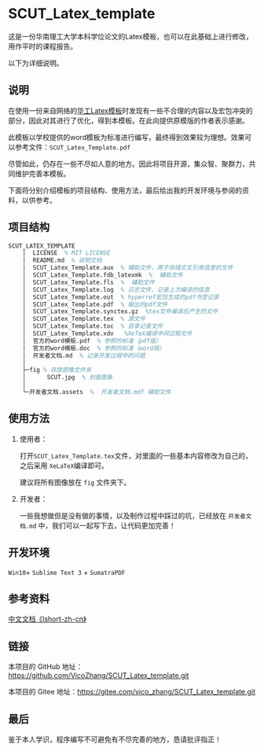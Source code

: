 # SCUT_Latex_template

这是一份华南理工大学本科学位论文的Latex模板，也可以在此基础上进行修改，用作平时的课程报告。

以下为详细说明。

## 说明

在使用一份来自网络的[华工Latex模板](https://pan.baidu.com/s/1qYSAvec#list/path=%2F&parentPath=%2F)时发现有一些不合理的内容以及宏包冲突的部分，因此对其进行了优化，得到本模板。在此向提供原模版的作者表示感谢。

此模板以学校提供的word模板为标准进行编写，最终得到效果较为理想。效果可以参考文件：`SCUT_Latex_Template.pdf`

尽管如此，仍存在一些不尽如人意的地方。因此将项目开源，集众智、聚群力，共同维护完善本模板。

下面将分别介绍模板的项目结构、使用方法，最后给出我的开发环境与参阅的资料，以供参考。

## 项目结构

```tex
SCUT_LATEX_TEMPLATE
    │  LICENSE  % MIT LICENSE
    │  README.md  % 说明文档
    │  SCUT_Latex_Template.aux  % 辅助文件，用于存储交叉引用信息的文件
    │  SCUT_Latex_Template.fdb_latexmk  %  辅助文件
    │  SCUT_Latex_Template.fls  %  辅助文件
    │  SCUT_Latex_Template.log  % 日志文件，记录上次编译的信息
    │  SCUT_Latex_Template.out  % hyperref宏包生成的pdf书签记录
    │  SCUT_Latex_Template.pdf  % 输出的pdf文件
    │  SCUT_Latex_Template.synctex.gz  %tex文件编译后产生的文件
    │  SCUT_Latex_Template.tex  % 源文件
    │  SCUT_Latex_Template.toc  % 目录记录文件
    │  SCUT_Latex_Template.xdv   %XeTeX编译中间过程文件
    │  官方的word模板.pdf  % 参照的标准（pdf版）
    │  官方的word模板.doc  % 参照的标准（word版）
    │  开发者文档.md  % 记录开发过程中的问题
    │
    ├─fig % 存放图像文件夹
    │      SCUT.jpg  % 封面图象
    │
    └─开发者文档.assets  %  开发者文档.mdf 辅助文件
```

## 使用方法

1. 使用者：

    打开`SCUT_Latex_Template.tex`文件，对里面的一些基本内容修改为自己的，之后采用 `XeLaTeX`编译即可。

    建议将所有图像放在 `fig` 文件夹下。

2. 开发者：

    一些我想做但是没有做的事情，以及制作过程中踩过的坑，已经放在 `开发者文档.md` 中，我们可以一起写下去，让代码更加完善！

## 开发环境

`Win10`+ `Sublime Text 3` + `SumatraPDF`

## 参考资料

[中文文档《lshort-zh-cn》](https://mirrors.cqu.edu.cn/CTAN/info/lshort/chinese/lshort-zh-cn.pdf)

## 链接

本项目的 GitHub 地址：https://github.com/VicoZhang/SCUT_Latex_template.git

本项目的 Gitee 地址：https://gitee.com/vico_zhang/SCUT_Latex_template.git

## 最后

鉴于本人学识，程序编写不可避免有不尽完善的地方，恳请批评指正！
